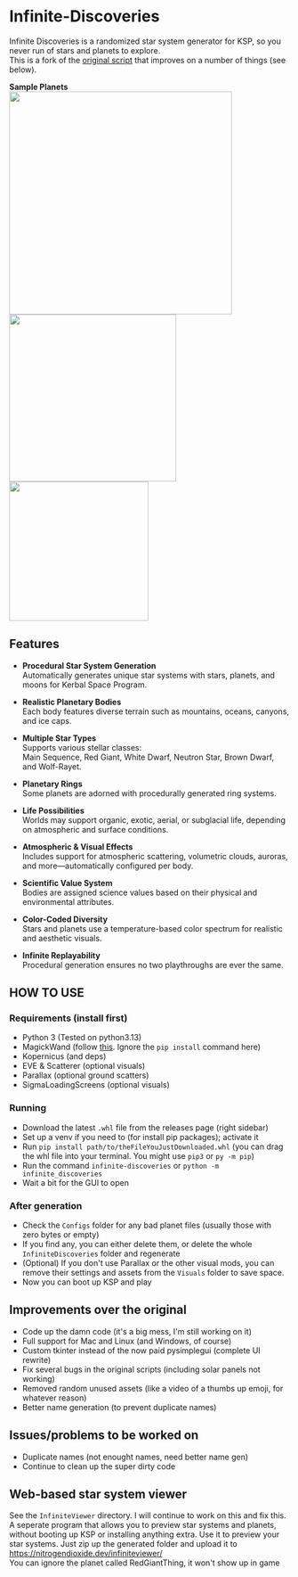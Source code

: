 # Infinite-Discoveries
Infinite Discoveries is a randomized star system generator for KSP, so you never run of stars and planets to explore.  
This is a fork of the [original script](https://github.com/Sushutt/Infinite-Discoveries) that improves on a number of things (see below).

**Sample Planets**  
<img src="https://github.com/user-attachments/assets/e36f1e61-c25a-461a-adfb-31f2aa451931" width="400"/>
<img src="https://github.com/user-attachments/assets/d8fe08a3-3cb1-4600-a1b9-eff52378356d" width="300"/>
<img src="https://github.com/user-attachments/assets/f56d6b42-bf0e-4afc-8781-46870b1cdf46" width="250"/>


## Features
- **Procedural Star System Generation**  
  Automatically generates unique star systems with stars, planets, and moons for Kerbal Space Program.

- **Realistic Planetary Bodies**  
  Each body features diverse terrain such as mountains, oceans, canyons, and ice caps.

- **Multiple Star Types**  
  Supports various stellar classes:  
  Main Sequence, Red Giant, White Dwarf, Neutron Star, Brown Dwarf, and Wolf-Rayet.

- **Planetary Rings**  
  Some planets are adorned with procedurally generated ring systems.

- **Life Possibilities**  
  Worlds may support organic, exotic, aerial, or subglacial life, depending on atmospheric and surface conditions.

- **Atmospheric & Visual Effects**  
  Includes support for atmospheric scattering, volumetric clouds, auroras, and more—automatically configured per body.

- **Scientific Value System**  
  Bodies are assigned science values based on their physical and environmental attributes.

- **Color-Coded Diversity**  
  Stars and planets use a temperature-based color spectrum for realistic and aesthetic visuals.

- **Infinite Replayability**  
  Procedural generation ensures no two playthroughs are ever the same.

## HOW TO USE
### Requirements (install first)
- Python 3 (Tested on python3.13)
- MagickWand (follow [this](https://docs.wand-py.org/en/0.6.7/guide/install.html). Ignore the `pip install` command here)
- Kopernicus (and deps)
- EVE & Scatterer (optional visuals)
- Parallax (optional ground scatters)
- SigmaLoadingScreens (optional visuals)
### Running
- Download the latest `.whl` file from the releases page (right sidebar)
- Set up a venv if you need to (for install pip packages); activate it
- Run `pip install path/to/theFileYouJustDownloaded.whl` (you can drag the whl file into your terminal. You might use `pip3` or `py -m pip`)
- Run the command `infinite-discoveries` or `python -m infinite_discoveries`
- Wait a bit for the GUI to open
### After generation
- Check the `Configs` folder for any bad planet files (usually those with zero bytes or empty)
- If you find any, you can either delete them, or delete the whole `InfiniteDiscoveries` folder and regenerate
- (Optional) If you don't use Parallax or the other visual mods, you can remove their settings and assets from the `Visuals` folder to save space.
- Now you can boot up KSP and play

## Improvements over the original
- Code up the damn code (it's a big mess, I'm still working on it)
- Full support for Mac and Linux (and Windows, of course)
- Custom tkinter instead of the now paid pysimplegui (complete UI rewrite)
- Fix several bugs in the original scripts (including solar panels not working)
- Removed random unused assets (like a video of a thumbs up emoji, for whatever reason)
- Better name generation (to prevent duplicate names)

## Issues/problems to be worked on
- Duplicate names (not enought names, need better name gen)
- Continue to clean up the super dirty code

## Web-based star system viewer
See the `InfiniteViewer` directory. I will continue to work on this and fix this.  
A seperate program that allows you to preview star systems and planets, without booting up KSP or installing anything extra.
Use it to preview your star systems. Just zip up the generated folder and upload it to https://nitrogendioxide.dev/infiniteviewer/  
You can ignore the planet called RedGiantThing, it won't show up in game